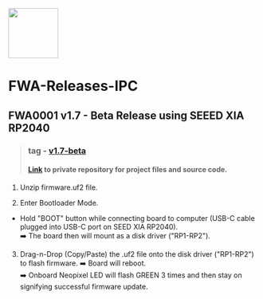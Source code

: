 <img src= "https://res.cloudinary.com/ipcmobile/image/upload/v1546450890/logos/infinite-peripherals-logo-stacked-inverted.svg" height = 100>

# FWA-Releases-IPC



## FWA0001 v1.7 - Beta Release using SEEED XIA RP2040
 > ### tag - [v1.7-beta](https://github.com/KOV-IPC-MECH-1/FWA-Releases-IPC/blob/main/FWA0001_R1.7.zip)
 > #### [Link](https://github.com/KOV-IPC-MECH-1/FWA0001_LED-CONTROLLER-FOR-OMNI-RDS_USING-SEEED-XIA-RP2040) to private repository for project files and source code.


1.   Unzip firmware.uf2 file.  

2.  Enter Bootloader Mode.  

 -  Hold "BOOT" button while connecting board to computer (USB-C cable plugged into USB-C port on SEED XIA RP2040).   
  :arrow_right: The board then will mount as a disk driver ("RP1-RP2").  
 
3.  Drag-n-Drop (Copy/Paste) the .uf2 file onto the disk driver ("RP1-RP2") to flash firmware.
:arrow_right: Board will reboot.  
:arrow_right: Onboard Neopixel LED will flash GREEN 3 times and then stay on signifying successful firmware update.  
